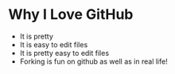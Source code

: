 # Why I Love GitHub

* It is pretty
* It is easy to edit files
* It is pretty easy to edit files
* Forking is fun on github as well as in real life!